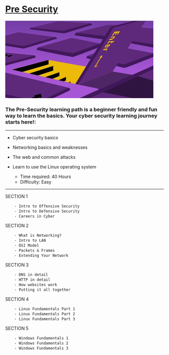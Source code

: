 # [Pre Security](https://tryhackme.com/path-action/presecurity/join)
 
![Image not set yet](https://github.com/C3LKO/TryHackMe/blob/master/Assets/Pre-Security.jpg)

### The Pre-Security learning path is a beginner friendly and fun way to learn the basics. Your cyber security learning journey starts here!:

----

  - Cyber security basics
  - Networking basics and weaknesses
  - The web and common attacks
  - Learn to use the Linux operating system

    - Time required: 40 Hours
    - Difficulty: Easy
   
----     

SECTION 1

        - Intro to Offensive Security
        - Intro to Defensive Security
        - Careers in Cyber
        
SECTION 2

        - What is Networking?
        - Intro to LAN
        - OSI Model
        - Packets & Frames
        - Extending Your Network
                
SECTION 3

        - DNS in detail
        - HTTP in detail
        - How websites work
        - Putting it all together
                
SECTION 4

        - Linux Fundamentals Part 1
        - Linux Fundamentals Part 2
        - Linux Fundamentals Part 3
                
SECTION 5

        - Windows Fundamentals 1
        - Windows Fundamentals 2
        - Windows Fundamentals 3
